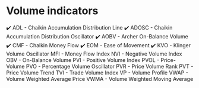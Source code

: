 # Volume indicators

✔️ ADL - Chaikin Accumulation Distribution Line
✔️ ADOSC - Chaikin Accumulation Distribution Oscillator
✔️ AOBV - Archer On-Balance Volume
✔️ CMF - Chaikin Money Flow
✔️ EOM - Ease of Movement
✔️ KVO - Klinger Volume Oscillator
MFI - Money Flow Index
NVI - Negative Volume Index
OBV - On-Balance Volume
PVI - Positive Volume Index
PVOL - Price-Volume
PVO - Percentage Volume Oscillator
PVR - Price Volume Rank
PVT - Price Volume Trend
TVI - Trade Volume Index
VP - Volume Profile
VWAP - Volume Weighted Average Price
VWMA - Volume Weighted Moving Average
